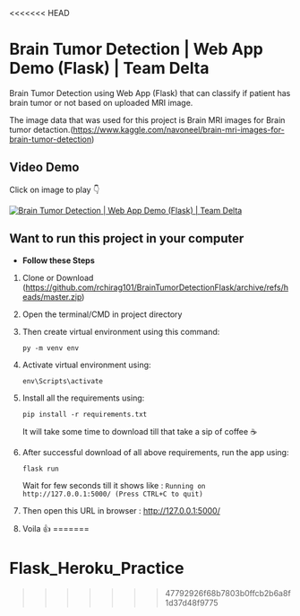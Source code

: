<<<<<<< HEAD
# Brain Tumor Detection | Web App Demo (Flask) | Team Delta
Brain Tumor Detection using Web App (Flask) that can classify if patient has brain tumor or not based on uploaded MRI image.

The image data that was used for this project is Brain MRI images for Brain tumor detaction.(https://www.kaggle.com/navoneel/brain-mri-images-for-brain-tumor-detection)

## Video Demo
Click on image to play :point_down:

[![Brain Tumor Detection | Web App Demo (Flask) | Team Delta](https://img.youtube.com/vi/8lfO3SjmXmM/0.jpg)](https://www.youtube.com/watch?v=8lfO3SjmXmM)



## Want to run this project in your computer
- **Follow these Steps**
 1. Clone or Download (https://github.com/rchirag101/BrainTumorDetectionFlask/archive/refs/heads/master.zip)
  2. Open the terminal/CMD in project directory
  3. Then create virtual environment using this command: 
  
      ```py -m venv env```
  4. Activate virtual environment using: 
  
      ```env\Scripts\activate```
  5. Install all the requirements using: 
  
      ```pip install -r requirements.txt```
      
      It will take some time to download till that take a sip of coffee :coffee: 
      
  6. After successful download of all above requirements, run the app using:
      
      ``` flask run ```
      
      Wait for few seconds till it shows like : ```Running on http://127.0.0.1:5000/ (Press CTRL+C to quit)```
   7. Then open this URL in browser : http://127.0.0.1:5000/
   8. Voila :thumbsup:
=======
# Flask_Heroku_Practice
>>>>>>> 47792926f68b7803b0ffcb2b6a8f1d37d48f9775
